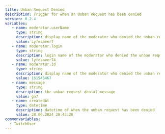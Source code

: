 ```yaml
---
title: Unban Request Denied
description: Trigger for when an Unban Request has been denied
version: 0.2.4
variables:
   - name: moderator.userName
     type: string
     description: display name of the moderator who denied the unban request
     value: Lyfesaver7
   - name: moderator.login
     type: string
     description: login name of the moderator who denied the unban request
     value: lyfesaver74
   - name: moderator.id
     type: string
     description: display name of the moderator who denied the unban request
     value: 161545467
   - name: message
     type: string
     description: the unban request denial message
     value: gn7
   - name: createdAt
     type: datetime
     description: datetime of when the unban request has been denied
     value: 28.06.2024 20:43:28
commonVariables:
  - TwitchUser
---
```

